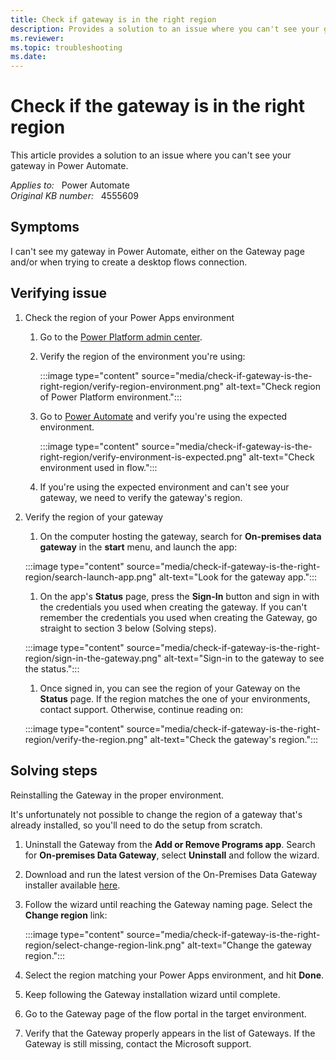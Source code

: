 ```yaml
---
title: Check if gateway is in the right region
description: Provides a solution to an issue where you can't see your gateway in Power Automate.
ms.reviewer: 
ms.topic: troubleshooting
ms.date: 
---
```

# Check if the gateway is in the right region

This article provides a solution to an issue where you can't see your gateway in Power Automate.

_Applies to:_ &nbsp; Power Automate  
_Original KB number:_ &nbsp; 4555609

## Symptoms

I can't see my gateway in Power Automate, either on the Gateway page and/or when trying to create a desktop flows connection.

## Verifying issue

1. Check the region of your Power Apps environment
    1. Go to the [Power Platform admin center](https://admin.powerplatform.microsoft.com/environments).
    1. Verify the region of the environment you're using:

        :::image type="content" source="media/check-if-gateway-is-the-right-region/verify-region-environment.png" alt-text="Check region of Power Platform environment.":::

    1. Go to [Power Automate](https://flow.microsoft.com/) and verify you're using the expected environment.

        :::image type="content" source="media/check-if-gateway-is-the-right-region/verify-environment-is-expected.png" alt-text="Check environment used in flow.":::

    1. If you're using the expected environment and can't see your gateway, we need to verify the gateway's region.

2. Verify the region of your gateway
    1. On the computer hosting the gateway, search for **On-premises data gateway** in the **start** menu, and launch the app:

    :::image type="content" source="media/check-if-gateway-is-the-right-region/search-launch-app.png" alt-text="Look for the gateway app.":::

    1. On the app's **Status** page, press the **Sign-In** button and sign in with the credentials you used when creating the gateway. If you can't remember the credentials you used when creating the Gateway, go straight to section 3 below (Solving steps).

    :::image type="content" source="media/check-if-gateway-is-the-right-region/sign-in-the-gateway.png" alt-text="Sign-in to the gateway to see the status.":::

    1. Once signed in, you can see the region of your Gateway on the **Status** page. If the region matches the one of your environments, contact support. Otherwise, continue reading on:

    :::image type="content" source="media/check-if-gateway-is-the-right-region/verify-the-region.png" alt-text="Check the gateway's region.":::

## Solving steps

Reinstalling the Gateway in the proper environment.

It's unfortunately not possible to change the region of a gateway that's already installed, so you'll need to do the setup from scratch.

1. Uninstall the Gateway from the **Add or Remove Programs app**. Search for **On-premises Data Gateway**, select **Uninstall** and follow the wizard.
1. Download and run the latest version of the On-Premises Data Gateway installer available [here](https://powerapps.microsoft.com/downloads/).
1. Follow the wizard until reaching the Gateway naming page. Select the **Change region** link:

    :::image type="content" source="media/check-if-gateway-is-the-right-region/select-change-region-link.png" alt-text="Change the gateway region.":::

1. Select the region matching your Power Apps environment, and hit **Done**.
1. Keep following the Gateway installation wizard until complete.
1. Go to the Gateway page of the flow portal in the target environment.
1. Verify that the Gateway properly appears in the list of Gateways. If the Gateway is still missing, contact the Microsoft support.
